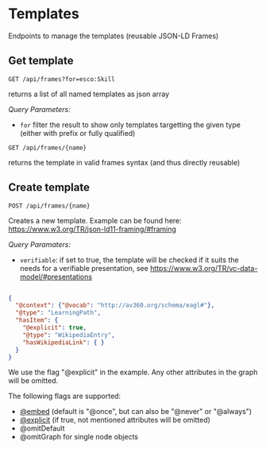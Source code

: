 # Templates
Endpoints to manage the templates (reusable JSON-LD Frames)

## Get template
`GET /api/frames?for=esco:Skill`

returns a list of all named templates as json array


*Query Parameters:*

* `for` filter the result to show only templates targetting the given type (either with prefix or fully qualified)


``GET /api/frames/{name}``

returns the template in valid frames syntax (and thus directly reusable)

## Create template

``POST /api/frames/{name}``

Creates a new template. Example can be found here: https://www.w3.org/TR/json-ld11-framing/#framing

*Query Paramaters:*

* ``verifiable``: if set to true, the template will be checked if it suits the needs for a verifiable presentation, see https://www.w3.org/TR/vc-data-model/#presentations

```json

{
  "@context": {"@vocab": "http://av360.org/schema/eagl#"},
  "@type": "LearningPath",
  "hasItem": {
    "@explicit": true,
    "@type": "WikipediaEntry",
    "hasWikipediaLink": { }
  }
}
```

We use the flag "@explicit" in the example. Any other attributes in the graph will be omitted.

The following flags are supported:

* [@embed](https://www.w3.org/TR/json-ld11-framing/#object-embed-flag) (default is "@once", but can also be "@never" or "@always")
* [@explicit](https://www.w3.org/TR/json-ld11-framing/#explicit-inclusion-flag) (if true, not mentioned attributes will be omitted)
* @omitDefault
* @omitGraph for single node objects
